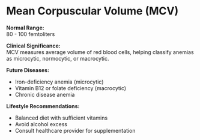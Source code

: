# Mean Corpuscular Volume (MCV)

**Normal Range:**  
80 - 100 femtoliters

**Clinical Significance:**  
MCV measures average volume of red blood cells, helping classify anemias as microcytic, normocytic, or macrocytic.

**Future Diseases:**  
- Iron-deficiency anemia (microcytic)  
- Vitamin B12 or folate deficiency (macrocytic)  
- Chronic disease anemia

**Lifestyle Recommendations:**  
- Balanced diet with sufficient vitamins  
- Avoid alcohol excess  
- Consult healthcare provider for supplementation
